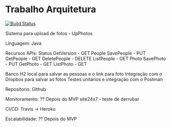 # Trabalho Arquitetura

[![Build Status](https://travis-ci.org/lkrjunior/trabalhoArquitetura.svg?branch=master)](https://travis-ci.org/lkrjunior/trabalhoArquitetura)

Sistema para upload de fotos - UpPhotos

Linguagem: 
    Java


Recursos APIs:
    Status
        GetVersion - GET
    People
        SavePeople - PUT
        GetPeople - GET
        DeletePeople - DELETE
        ListPeople - GET
    Photo
        SavePhoto - PUT
        GetPhoto - GET
        ListPhoto - GET

Banco H2 local para salvar as pessoas e o link para foto
Integração com o Dropbox para salvar as fotos
Testes unitários e integração com o Postman

Repositorio:
Github

Monitoramento:
	?? Depois do MVP site24x7 - teste de derrubar

CI/CD:
Travis -> Heroku

Escalabilidade:
	?? Depois do MVP
